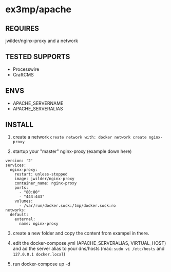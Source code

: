 # ex3mp/apache

## REQUIRES

jwilder/nginx-proxy and a network

## TESTED SUPPORTS

- Processwire
- CraftCMS

## ENVS

- APACHE_SERVERNAME
- APACHE_SERVERALIAS

## INSTALL

1. create a network `create network with: docker network create nginx-proxy`

2. startup your "master" nginx-proxy (example down here)

```
version: '2'
services:
  nginx-proxy:
    restart: unless-stopped
    image: jwilder/nginx-proxy
    container_name: nginx-proxy
    ports:
      - "80:80"
      - "443:443"
    volumes:
      - /var/run/docker.sock:/tmp/docker.sock:ro
networks:
  default:
    external:
      name: nginx-proxy
```

3. create a new folder and copy the content from exampel in there.

4. edit the docker-compose.yml (APACHE_SERVERALIAS, VIRTUAL_HOST) and ad the server alias to your dns/hosts (mac: `sudo vi /etc/hosts` and `127.0.0.1 docker.local`)

5. run docker-compose up -d

